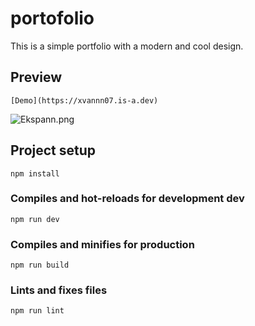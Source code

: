 # portofolio
This is a simple portfolio with a modern and cool design.

## Preview
```
[Demo](https://xvannn07.is-a.dev)
```

![Ekspann.png](https://raw.githubusercontent.com/Xvannn07/Portfolio/refs/heads/main/gambar/Screenshot%202025-05-20%20135844.png)

## Project setup
```
npm install
```

### Compiles and hot-reloads for development dev
```
npm run dev
```

### Compiles and minifies for production
```
npm run build
```

### Lints and fixes files
```
npm run lint
```
